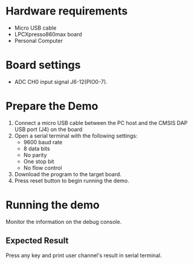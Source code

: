 Hardware requirements
=====================
- Micro USB cable
- LPCXpresso860max board
- Personal Computer

Board settings
============
- ADC CH0 input signal J6-12(PIO0-7).

Prepare the Demo
===============
1.  Connect a micro USB cable between the PC host and the CMSIS DAP USB port (J4) on the board
2.  Open a serial terminal with the following settings:
    - 9600 baud rate
    - 8 data bits
    - No parity
    - One stop bit
    - No flow control
3.  Download the program to the target board.
4.  Press reset button to begin running the demo.

Running the demo
================
Monitor the information on the debug console.

## Expected Result
Press any key and print user channel's result in serial terminal.
~~~~~~~~~~~~~~~~~~~~~
